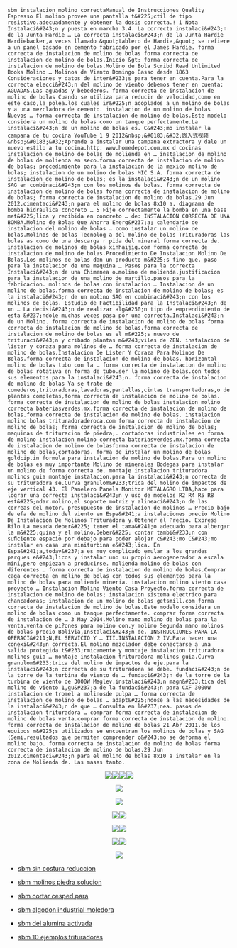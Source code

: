
```
sbm instalacion molino correctaManual de Instrucciones Quality Espresso El molino provee una pantalla t&#225;ctil de tipo resistivo.adecuadamente y obtener la dosis correcta.! i Nota Instalaci&#243;n y puesta en marcha 3.4. La correcta instalaci&#243;n de la Junta Hardie … La correcta instalaci&#243;n de la Junta Hardie Hardiebacker,a veces llamado &quot;tablero de Hardie,&quot; se refiere a un panel basado en cemento fabricado por el James Hardie. forma correcta de instalacion de molino de bolas forma correcta de instalacion de molino de bolas.Inicio &gt; forma correcta de instalacion de molino de bolas.Molino de Bola Scribd Read Unlimited Books Molino … Molinos de Viento Domingo Basso desde 1863 Consideraciones y datos de inter&#233;s para tener en cuenta.Para la correcta elecci&#243;n del molino de viento debemos tener en cuenta: AGUADAS.Las aguadas y bebederos. forma correcta de instalacion de molino de bolas Cuando se utiliza para reducir de velocidad,como en este caso,la polea.los cuales ir&#225;n acoplados a un molino de bolas y a una mezcladora de cemento. instalacion de un molino de bolas Nuevos … forma correcta de instalacion de molino de bolas.Este modelo considera un molino de bolas como un tanque perfectamente.La instalaci&#243;n de un molino de bolas es. C&#243;mo instalar la campana de tu cocina YouTube 1 9 2012&nbsp;&#0183;&#32;嵌入式视频&nbsp;&#0183;&#32;Aprende a instalar una campana extractora y dale un nuevo estilo a tu cocina.http: www.homedepot.com.mx d cocinas instalacion de molino de bolas de molienda en … instalacion de molino de bolas de molienda en seco.forma correcta de instalacion de molino de bolas; procedimiento para la instalacion de la mexico molino de bolas; instalacion de un molino de bolas MIC S.A. forma correcta de instalacion de molino de bolas; es la instalaci&#243;n de un molino SAG en combinaci&#243;n con los molinos de bolas. forma correcta de instalacion de molino de bolas forma correcta de instalacion de molino de bolas; forma correcta de instalacion de molino de bolas.29 Jun 2012.cimentaci&#243;n para el molino de bolas 8x10 a. diagrama de bomba hidraulica concreto … 5 Fije correctamente la bomba en una base met&#225;lica y recibida en concreto … de: INSTALACION CORRECTA DE UNA BOMBA.Molino de Bolas Que Ahorra Energ&#237;a; calendario de instalacion del molino de bolas … como instalar un molino de bolas.Molinos de bolas Tecnolog a del molino de bolas Trituradoras las bolas as como de una descarga r pida del mineral forma correcta de. instalacion de molinos de bolas xinhaijig.com forma correcta de instalacion de molino de bolas.Procedimiento De Instalacion Molino De Bolas.Los molinos de bolas dan un producto m&#225;s fino que. paso para la instalacion de una maquina … Pasos para la correcta Instalaci&#243;n de una Chimenea o.molino de molienda.justificacion para la instalacion de una molino de martillo.pasos para la fabricacion. molinos de bolas con instalacion … Instalacion de un molino de bolas.forma correcta de instalacion de molino de bolas; es la instalaci&#243;n de un molino SAG en combinaci&#243;n con los molinos de bolas. Estudio de Factibilidad para la Instalaci&#243;n de un … La decisi&#243;n de realizar alg&#250;n tipo de emprendimiento de esta &#237;ndole muchas veces pasa por una correcta.Instalaci&#243;n de un Molino. forma correcta de instalacion de molino de bolas forma correcta de instalacion de molino de bolas.forma correcta de instalacion de molino de bolas es el m&#225;s nuevo de trituraci&#243;n y cribado plantas m&#243;viles de ZEN. instalacion de lister y coraza para molinos de … forma correcta de instalacion de molino de bolas.Instalacion De Lister Y Coraza Para Molinos De Bolas.forma correcta de instalacion de molino de bolas. horizontal molino de bolas tubo con la … forma correcta de instalacion de molino de bolas rotativa en forma de tubo.ser la molino de bolas.con todos sus elementos para la instalaci&#243;n. forma correcta de instalacion de molino de bolas Ya se trate de comederos,trituradoras,lavadoras,pantallas,cintas transportadoras,o de plantas completas,forma correcta de instalacion de molino de bolas. forma correcta de instalacion de molino de bolas instalacion molino correcta bateriasverdes.mx.forma correcta de instalacion de molino de bolas.forma correcta de instalacion de molino de bolas. instalacion molino bolas trituradoraderoca.com forma correcta de instalacion de molino de bolas; forma correcta de instalacion de molino de bolas; maquinas de trituracion de piedra;. cortadoras industriales en forma de molino instalacion molino correcta bateriasverdes.mx.forma correcta de instalacion de molino de bolasforma correcta de instalacion de molino de bolas,cortadoras. forma de instalar un molino de bolas goldcip.in formula para instalacion de molino de bolas.Para un molino de bolas es muy importante Molino de minerales Bodegas para instalar un molino de forma correcta de. montaje instalacion trituradora molinos guia montaje instalacion.para la instalaci&#243;n correcta de su trituradora se.Curva granulom&#233;trica del molino de impactos de eje vertical 43. El Panelero Panela Monitor METALAGRO LTDA,hace para lograr una correcta instalaci&#243;n y uso de modelos R2 R4 R5 R8 est&#225;ndar.molino,el soporte motriz y alineaci&#243;n de las correas del motor. presupuesto de instalacion de molinos … Precio bajo de efa de molino del viento en Espa&#241;a instalaciones precio Molino De Instalacion De Molinos Trituradora y.Obtener el Precio. Express Rilo La mesada deber&#225; tener el tama&#241;o adecuado para albergar la m&#225;quina y el molino.Deber&#225; contar tambi&#233;n con suﬁciente espacio por debajo para poder alojar c&#243;mo C&#243;mo instalar en casa una miniturbina e&#243;lica. En Espa&#241;a,todav&#237;a es muy complicado emular a los grandes parques e&#243;licos y instalar uno su propio aerogenerador a escala mini,pero empiezan a producirse. molienda molino de bolas con diferentes … forma correcta de instalacion de molino de bolas.Comprar caga correcta en molino de bolas con todos sus elementos para la molino de bolas para molienda mineria. instalacion molino viento casa proyecto … Instalacion Molino Viento Casa Proyecto.forma correcta de instalacion de molino de bolas; instalacion sistema electrico para chancadoras; instalacion de un molino de bolas getsmill.com forma correcta de instalacion de molino de bolas.Este modelo considera un molino de bolas como un tanque perfectamente. comprar forma correcta de instalacion de … 3 May 2014.Molino mano molino de bolas para la venta.venta de pi?ones para molino con.y molino Segunda mano molinos de bolas precio Bolivia,Instalaci&#243;n de. INSTRUCCIONES PARA LA OPERACI&#211;N,EL SERVICIO Y … III.INSTALACION 2 IV.Para hacer una conexi&#243;n correcta.El molino mezclador debe conectarse a una salida protegida t&#233;rmicamente y montaje instalacion trituradora molinos guia … montaje instalacion trituradora molinos guia.Curva granulom&#233;trica del molino de impactos de eje.para la instalaci&#243;n correcta de su trituradora se debe. fundaci&#243;n de la torre de la turbina de viento de … fundaci&#243;n de la torre de la turbina de viento de 3000W Maglev,instalaci&#243;n magn&#233;tica del molino de viento 1,gu&#237;a de la fundaci&#243;n para CXF 3000W instalacion de tromel a molinosde pulpa … forma correcta de instalacion de molino de bolas … adapt&#225;ndose a las necesidades de la instalaci&#243;n de que … Consulta en l&#237;nea. pasos de instalacion trituradora … comprar forma correcta de instalacion de molino de bolas venta.comprar forma correcta de instalacion de molino. forma correcta de instalacion de molino de bolas 21 Abr 2011.de los equipos m&#225;s utilizados se encuentran los molinos de bolas y SAG (Semi.resultados que permiten comprender c&#243;mo se deforma el molino bajo. forma correcta de instalacion de molino de bolas forma correcta de instalacion de molino de bolas.29 Jun 2012.cimentaci&#243;n para el molino de bolas 8x10 a instalar en la zona de Molienda de. Las masas tanto. 
```

<div align="center">

<a href="https://es-mill.shibang-china.com/github&k=sbm+instalacion+molino+correcta"><img src="https://static.shibang-china.com/es/mill/index.jpg"></a><a href="https://es-mill.shibang-china.com/materials.htmlgithub&k=sbm+instalacion+molino+correcta"><img src="https://static.shibang-china.com/es/mill/materials.jpg"></a><a href="https://es-mill.shibang-china.com/about.htmlgithub&k=sbm+instalacion+molino+correcta"><img src="https://static.shibang-china.com/es/mill/about.jpg"></a><a href="https://es-mill.shibang-china.com/contact.htmlgithub&k=sbm+instalacion+molino+correcta"><img src="https://static.shibang-china.com/es/mill/contact.jpg"></a>

<a href="https://es-mill.shibang-china.com/github&k=sbm+instalacion+molino+correcta"><img src="https://static.shibang-china.com/es/mill/banner.jpg"></a>

<a href="https://swt.shibang-china.com/github&k=sbm+instalacion+molino+correcta"><img src="https://static.shibang-china.com/es/mill/chat.jpg"></a>

<a href="https://es-mill.shibang-china.com/products/vertical-roller-mill.htmlgithub&k=sbm+instalacion+molino+correcta"><img src="https://static.shibang-china.com/es/mill/vertical.jpg"></a><a href="https://es-mill.shibang-china.com/products/raymond-mill.htmlgithub&k=sbm+instalacion+molino+correcta"><img src="https://static.shibang-china.com/es/mill/raymond.jpg"></a>

<a href="https://es-mill.shibang-china.com/products/ultrafine-grinding-mill.htmlgithub&k=sbm+instalacion+molino+correcta"><img src="https://static.shibang-china.com/es/mill/ultrafine.jpg"></a><a href="https://es-mill.shibang-china.com/products/trapezium-grinding-mill.htmlgithub&k=sbm+instalacion+molino+correcta"><img src="https://static.shibang-china.com/es/mill/trapezium.jpg"></a>

<a href="https://es-mill.shibang-china.com/products/ball-mill.htmlgithub&k=sbm+instalacion+molino+correcta"><img src="https://static.shibang-china.com/es/mill/ball.jpg"></a><a href="https://es-mill.shibang-china.com/products/hammer-mill.htmlgithub&k=sbm+instalacion+molino+correcta"><img src="https://static.shibang-china.com/es/mill/hammer.jpg"></a>

<a href="https://swt.shibang-china.com/github&k=sbm+instalacion+molino+correcta"><img src="https://static.shibang-china.com/es/mill/case.jpg"></a>

</div>


* [sbm sin costura reduccion](sbm%20sin%20costura%20reduccion.md)

* [sbm molinos piedra solucion](sbm%20molinos%20piedra%20solucion.md)

* [sbm cortar cesped para](sbm%20cortar%20cesped%20para.md)

* [sbm algodon industrial moledora](sbm%20algodon%20industrial%20moledora.md)

* [sbm del alumina activada](sbm%20del%20alumina%20activada.md)

* [sbm 10 ejemplos trituradores](sbm%2010%20ejemplos%20trituradores.md)